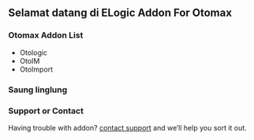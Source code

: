 ## Selamat datang di ELogic Addon For Otomax

### Otomax Addon List

* Otologic
* OtoIM
* OtoImport

### Saung linglung


### Support or Contact

Having trouble with addon? [contact support](https://github.com/contact) and we’ll help you sort it out.

